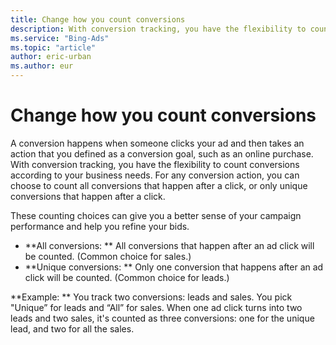 ```yaml
---
title: Change how you count conversions
description: With conversion tracking, you have the flexibility to count conversions according to your business needs.     For any conversion action, you can choose to count all conversions that happen after a click, or only unique conversions that happen after a click.
ms.service: "Bing-Ads"
ms.topic: "article"
author: eric-urban
ms.author: eur
---
```


# Change how you count conversions

A conversion happens when someone clicks your ad and then takes an action that you defined as a conversion goal, such as an online purchase. With conversion tracking, you have the flexibility to count conversions according to your business needs. For any conversion action, you can choose to count all conversions that happen after a click, or only unique conversions that happen after a click.

These counting choices can give you a better sense of your campaign performance and help you refine your bids.

- **All conversions: **      All conversions that happen after an ad click will be counted. (Common choice for sales.)
- **Unique conversions:  **      Only one conversion that happens after an ad click will be counted. (Common choice for leads.)

**Example:  **    You track two conversions: leads and sales. You pick "Unique” for leads and “All” for sales. When one ad click turns into two leads and two sales, it's counted as three conversions: one for the unique lead, and two for all the sales.


